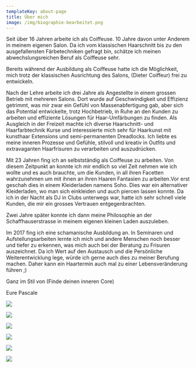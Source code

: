 ```yaml
---
templateKey: about-page
title: Über mich
image: /img/biographie-bearbeitet.png
---
```

Seit über 16 Jahren arbeite ich als Coiffeuse. 10 Jahre davon unter Anderem in meinem eigenen Salon. Da ich vom klassischen Haarschnitt bis zu den ausgefallensten Färbetechniken gefragt bin, schätze ich meinen abwechslungsreichen Beruf als Coiffeuse sehr.

Bereits während der Ausbildung als Coiffeuse hatte ich die Möglichkeit, mich trotz der klassischen Ausrichtung des Salons, (Dieter Coiffeur) frei zu entwickeln.

Nach der Lehre arbeite ich drei Jahre als Angestellte in einem grossen Betrieb mit mehreren Salons. Dort wurde auf Geschwindigkeit und Effizienz getrimmt, was mir zwar ein Gefühl von Massenabfertigung gab, aber sich das Potential entwickelte, trotz Hochbetrieb, in Ruhe an den Kunden zu arbeiten und effiziente Lösungen für Haar-Umfärbungen zu finden. Als Ausgleich in der Freizeit machte ich diverse Haarschnitt- und Haarfarbtechnik Kurse und interessierte mich sehr für Haarkunst mit kunsthaar Extensions und semi-permanenten Dreadlocks. Ich liebte es meine inneren Prozesse und Gefühle, stilvoll und kreativ in Outfits und extravaganten Haarfrisuren zu verarbeiten und auszudrücken. 

Mit 23 Jahren fing ich an selbstständig als Coiffeuse zu arbeiten. Von diesem Zeitpunkt an konnte ich mir endlich so viel Zeit nehmen wie ich wollte und es auch brauchte, um die Kunden, in all ihren Facetten wahrzunehmen um mit ihnen an ihren Haaren Fantasien zu arbeiten.Vor erst geschah dies in einem Kleiderladen namens Soho. Dies war ein alternativer Kleiderladen, wo man sich einkleiden und auch piercen lassen konnte. Da ich in der Nacht als DJ in Clubs unterwegs war, hatte ich sehr schnell viele Kunden, die mir ein grosses Vertrauen entgegenbrachten.

Zwei Jahre später konnte ich dann meine Philosophie an der Schaffhauserstrasse in meinem eigenen kleinen Laden auszuleben.

Im 2017 fing ich eine schamanische Ausbildung an. In Seminaren und Aufstellungsarbeiten lernte ich mich und andere Menschen noch besser und tiefer zu erkennen, was mich auch bei der Beratung zu Frisuren auszeichnet. Da ich Wert auf den Austausch und die Persönliche Weiterentwicklung lege, würde ich gerne auch dies zu meiner Berufung machen. Daher kann ein Haartermin auch mal zu einer Lebensveränderung führen ;) 

Ganz im Stil von (Finde deinen inneren Core)

Eure Pascale

![](/img/haircore_sws_386023_0.jpg)

![](/img/haircore_sws_386023_13.jpg)

![](/img/haircore_sws_386023_4_.jpg)

![](/img/haircore_sws_386023_4_1.jpg)

![](/img/haircore_sws_386023_4_2.jpg)

![](/img/haircore_sws_386023_4_4.jpg)
